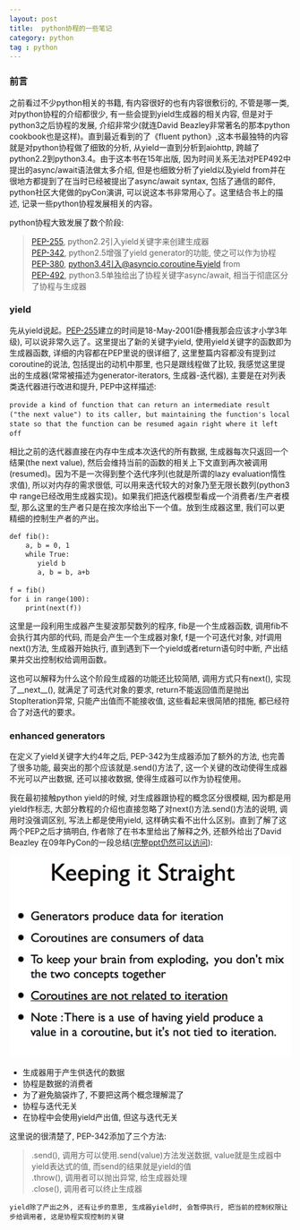 ```yaml
---
layout: post
title:  python协程的一些笔记
category: python
tag : python
--- 
```

 
### 前言  

之前看过不少python相关的书籍, 有内容很好的也有内容很敷衍的, 不管是哪一类, 对python协程的介绍都很少, 有一些会提到yield生成器的相关内容, 但是对于python3之后协程的发展, 介绍非常少(就连David Beazley非常著名的那本python cookbook也是这样)。直到最近看到的了《fluent python》,这本书最独特的内容就是对python协程做了细致的分析, 从yield一直到分析到aiohttp, 跨越了python2.2到python3.4。由于这本书在15年出版, 因为时间关系无法对PEP492中提出的async/await语法做太多介绍, 但是也细致分析了yield以及yield from并在很地方都提到了在当时已经被提出了async/await syntax, 包括了通信的邮件, python社区大佬做的pyCon演讲, 可以说这本书非常用心了。这里结合书上的描述, 记录一些python协程发展相关的内容。  

python协程大致发展了数个阶段:  

>[PEP-255](https://www.python.org/dev/peps/pep-0255/), python2.2引入yield关键字来创建生成器    
>[PEP-342](https://www.python.org/dev/peps/pep-0342/), python2.5增强了yield generator的功能, 使之可以作为协程    
>[PEP-380](https://legacy.python.org/dev/peps/pep-0380/), python3.4引入@asyncio.coroutine与yield from      
>[PEP-492](https://www.python.org/dev/peps/pep-0492/), python3.5单独给出了协程关键字async/await, 相当于彻底区分了协程与生成器  

### yield  

先从yield说起。[PEP-255]((https://www.python.org/dev/peps/pep-0255/))建立的时间是18-May-2001(卧槽我那会应该才小学3年级), 可以说非常久远了。这里提出了新的关键字yield, 使用yield关键字的函数即为生成器函数, 详细的内容都在PEP里说的很详细了, 这里整篇内容都没有提到过coroutine的说法, 包括提出的动机中那里, 也只是跟线程做了比较, 我感觉这里提出的生成器(常常被描述为generator-iterators, 生成器-迭代器), 主要是在对列表类迭代器进行改进和提升, PEP中这样描述:  

`provide a kind of function that can return an intermediate result ("the next value") to its caller, but maintaining the function's local state so that the function can be resumed again right where it left off`  

相比之前的迭代器直接在内存中生成本次迭代的所有数据, 生成器每次只返回一个结果(the next value), 然后会维持当前的函数的相关上下文直到再次被调用(resumed)。因为不是一次得到整个迭代序列(也就是所谓的lazy evaluation惰性求值), 所以对内存的需求很低, 可以用来迭代较大的对象乃至无限长数列(python3中 range已经改用生成器实现)。如果我们把迭代器模型看成一个消费者/生产者模型, 那么这里的生产者只是在按次序给出下一个值。放到生成器这里, 我们可以更精细的控制生产者的产出。 

```
def fib():
    a, b = 0, 1
    while True:
       yield b
       a, b = b, a+b

f = fib()
for i in range(100):
	print(next(f))

```  

这里是一段利用生成器产生斐波那契数列的程序, fib是一个生成器函数, 调用fib不会执行其内部的代码, 而是会产生一个生成器对象f, f是一个可迭代对象, 对f调用next()方法, 生成器开始执行, 直到遇到下一个yield或者return语句时中断, 产出结果并交出控制权给调用函数。  

这也可以解释为什么这个阶段生成器的功能还比较简陋, 调用方式只有next(), 实现了__next__(), 就满足了可迭代对象的要求, return不能返回值而是抛出StopIteration异常, 只能产出值而不能接收值, 这些看起来很简陋的措施, 都已经符合了对迭代的要求。

### enhanced generators  

在定义了yield关键字大约4年之后, PEP-342为生成器添加了额外的方法, 也完善了很多功能, 最突出的那个应该就是.send()方法了, 这一个关键的改动使得生成器不光可以产出数据, 还可以接收数据, 使得生成器可以作为协程使用。

我在最初接触python yield的时候, 对生成器跟协程的概念区分很模糊, 因为都是用yield作标志, 大部分教程的介绍也直接忽略了对next()方法.send()方法的说明, 调用时没强调区别, 写法上都是使用yield, 这样确实看不出什么区别。直到了解了这两个PEP之后才搞明白, 作者除了在书本里给出了解释之外, 还额外给出了David Beazley 在09年PyCon的一段总结([完整ppt仍然可以访问](http://www.dabeaz.com/coroutines/Coroutines.pdf)):    

<img src="/img/in-post/coroutineandgenerator.png">

* 生成器用于产生供迭代的数据  
* 协程是数据的消费者  
* 为了避免脑袋炸了, 不要把这两个概念理解混了  
* 协程与迭代无关  
* 在协程中会使用yield产出值, 但这与迭代无关  

这里说的很清楚了, PEP-342添加了三个方法:  
>.send(), 调用方可以使用.send(value)方法发送数据, value就是生成器中yield表达式的值, 而send的结果就是yield的值  
>.throw(), 调用者可以抛出异常, 给生成器处理  
>.close(), 调用者可以终止生成器   

`yield除了产出之外, 还有让步的意思, 生成器yield时, 会暂停执行, 把当前的控制权限让步给调用者, 这是协程实现控制的关键`  





